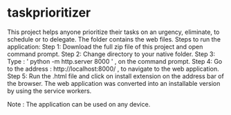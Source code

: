# taskprioritizer
This project helps anyone prioritize their tasks on an urgency, eliminate, to schedule or to delegate. The folder contains the web files. 
Steps to run the application:
Step 1: Download the full zip file of this project and open command prompt.
Step 2: Change directory to your native folder.
Step 3: Type : ' python -m http.server 8000 ' , on the command prompt. 
Step 4: Go to the address : http://localhost:8000/ , to navigate to the web application.
Step 5: Run the .html file and click on install extension on the address bar of the browser. The web application was converted into an installable version by using the service workers.

Note : The application can be used on any device.
